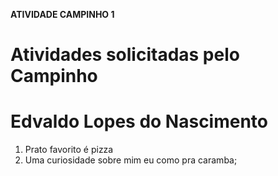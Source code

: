 **ATIVIDADE CAMPINHO 1**
# Atividades solicitadas pelo Campinho
# Edvaldo Lopes do Nascimento
1. Prato favorito 
é pizza
1. Uma curiosidade sobre mim
eu como pra caramba;
